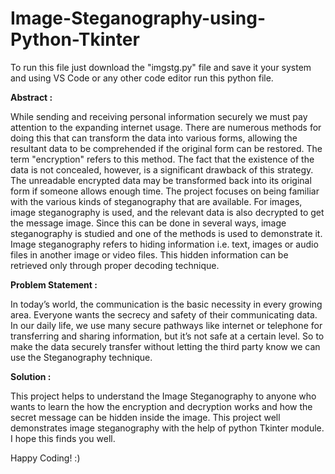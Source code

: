 # Image-Steganography-using-Python-Tkinter

To run this file just download the "imgstg.py" file and save it your system and using VS Code or any other code editor run this python file.

**Abstract :**

While sending and receiving personal information securely we must pay attention to the expanding internet usage. There are numerous methods for doing this that can transform the data into various forms, allowing the resultant data to be comprehended if the original form can be restored. The term "encryption" refers to this method. The fact that the existence of the data is not concealed, however, is a significant drawback of this strategy. The unreadable encrypted data may be transformed back into its original form if someone allows enough time. The project focuses on being familiar with the various kinds of steganography that are available. For images, image steganography is used, and the relevant data is also decrypted to get the message image. Since this can be done in several ways, image steganography is studied and one of the methods is used to demonstrate it. Image steganography refers to hiding information i.e. text, images or audio files in another image or video files. This hidden information can be retrieved only through proper decoding technique.

**Problem Statement :**

In today’s world, the communication is the basic necessity in every growing area. Everyone wants the secrecy and safety of their communicating data. In our daily life, we use many secure pathways like internet or telephone for transferring and sharing information, but it’s not safe at a certain level. So to make the data securely transfer without letting the third party know we can use the Steganography technique.

**Solution :**

This project helps to understand the Image Steganography to anyone who wants to learn the how the encryption and decryption works and how the secret message can be hidden inside the image. This project well demonstrates image steganography with the help of python Tkinter module. I hope this finds you well.

Happy Coding! :)

